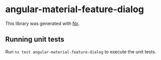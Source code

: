 # angular-material-feature-dialog

This library was generated with [Nx](https://nx.dev).

## Running unit tests

Run `nx test angular-material-feature-dialog` to execute the unit tests.
